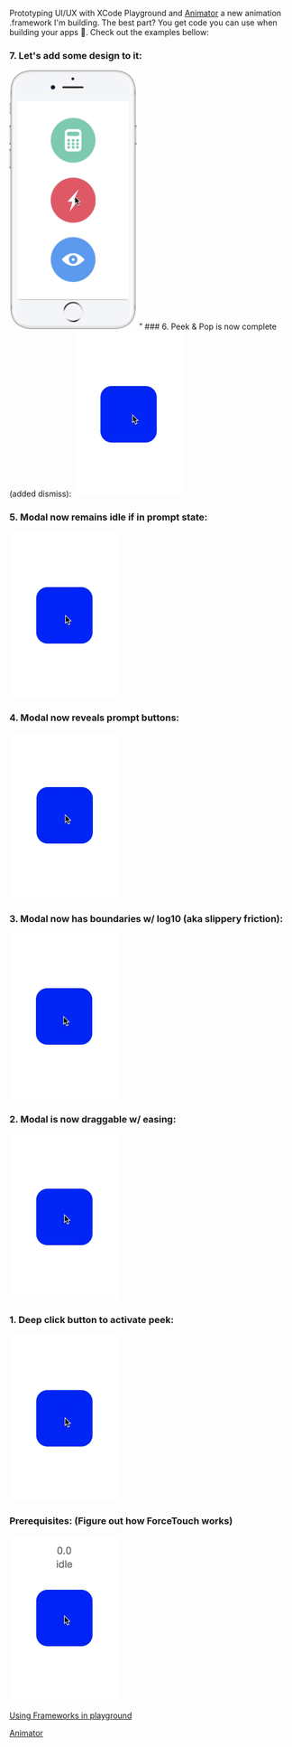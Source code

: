 Prototyping UI/UX with XCode Playground and [Animator](https://github.com/gitsync/AnimLib) <!--more--> a new animation .framework I'm building. The best part? You get code you can use when building your apps 💙.  Check out the examples bellow:

### 7. Let's add some design to it:

<img width="226" alt="img" src="https://raw.githubusercontent.com/stylekit/img/master/video_iphone.gif?maxAge=2512168">
”
### 6. Peek & Pop is now complete (added dismiss):

<img width="195" alt="img" src="https://raw.githubusercontent.com/stylekit/img/master/modal_complete.gif?maxAge=2512168">

### 5. Modal now remains idle if in prompt state:

<img width="195" alt="img" src="https://raw.githubusercontent.com/stylekit/img/master/modal_idle.gif?maxAge=2512168">

### 4. Modal now reveals prompt buttons:

<img width="195" alt="img" src="https://raw.githubusercontent.com/stylekit/img/master/modal_w_prompt.gif?maxAge=2592022">

### 3. Modal now has boundaries w/ log10 (aka slippery friction):

<img width="195" alt="img" src="https://raw.githubusercontent.com/stylekit/img/master/modal_log10.gif?maxAge=2592003">

### 2. Modal is now draggable w/ easing:

<img width="195" alt="img" src="https://raw.githubusercontent.com/stylekit/img/master/modal_drag.gif?maxAge=2592001">

### 1. Deep click button to activate peek:

<img width="195" alt="img" src="https://raw.githubusercontent.com/stylekit/img/master/modal_pop.gif?maxAge=2592000">

### Prerequisites: (Figure out how ForceTouch works)

<img width="195" alt="img" src="https://raw.githubusercontent.com/stylekit/img/master/ForceTouchEvent_anim.gif">

[Using Frameworks in playground](http://eon.codes/blog/2017/01/16/playground-and-framework/) 

[Animator](https://github.com/gitsync/AnimLib)
